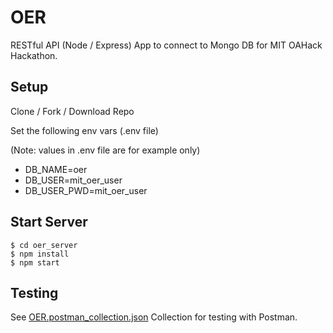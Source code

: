 # OER

RESTful API (Node / Express) App to connect to Mongo DB for MIT OAHack Hackathon.

## Setup
Clone / Fork / Download Repo

Set the following env vars (.env file)

(Note: values in .env file are for example only)

* DB_NAME=oer
* DB_USER=mit_oer_user
* DB_USER_PWD=mit_oer_user

## Start Server
```
$ cd oer_server
$ npm install
$ npm start
```

## Testing
See [OER.postman_collection.json](https://github.com/RobertFrenette/OER/tree/master/oer_server/postman/OER.postman_collection.json) Collection for testing with Postman.
